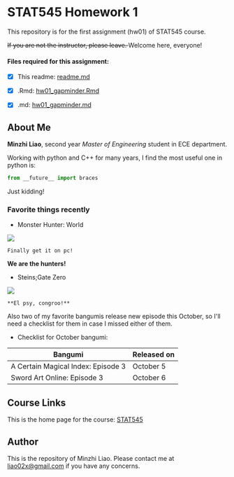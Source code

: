 # STAT545 Homework 1
This repository is for the first assignment (hw01) of STAT545 course.

<del>If you are not the instructor, please leave. </del>Welcome here, everyone!
#### Files required for this assignment:
- [x] This readme: [readme.md](https://github.com/STAT545-UBC-students/hw01-liao02x/blob/master/README.md)
- [x] .Rmd: [hw01_gapminder.Rmd](https://github.com/STAT545-UBC-students/hw01-liao02x/blob/master/hw01_gapminder.Rmd)
- [x] .md: [hw01_gapminder.md](https://github.com/STAT545-UBC-students/hw01-liao02x/blob/master/hw01_gapminder.md)


## About Me
**Minzhi Liao**, second year *Master of Engineering* student in ECE department.

Working with python and C++ for many years, I find the most useful one in python is:
```python
from __future__ import braces
```
Just kidding!


### Favorite things recently

+ Monster Hunter: World

![](https://compass-ssl.microsoft.com/assets/7d/df/7ddf36fd-d09b-467d-aac6-1f5b491d3b7f.jpg?n=Monster-Hunter-World_GLP-Page-Hero-1084_1920x600.jpg)

    Finally get it on pc!
**We are the hunters!**

+ Steins;Gate Zero

![](https://cdnx.natalie.mu/media/news/comic/2018/0316/steinsgate0_visual_fixw_640_hq.jpg)

    **El psy, congroo!**

Also two of my favorite bangumis release new episode this October, so I'll need a checklist for them in case I missed either of them.
+ Checklist for October bangumi:

|    **Bangumi**    | **Released on** |
|----------------|------------|
| A Certain Magical Index: Episode 3  | October 5 |
| Sword Art Online: Episode 3      | October 6   |

## Course Links
This is the home page for the course: [STAT545](http://stat545.com/Classroom/)

## Author
This is the repository of Minzhi Liao.
Please contact me at [liao02x@gmail.com](mailto://liao02x@gmail.com) if you have any concerns.

